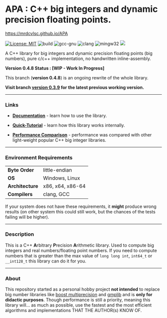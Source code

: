 # **APA** : C++ big integers and dynamic precision floating points.

https://mrdcvlsc.github.io/APA

[![License: MIT](https://img.shields.io/badge/License-MIT-brightgreen.svg)](https://opensource.org/licenses/MIT)
![build](https://github.com/mrdcvlsc/APA/actions/workflows/build.yml/badge.svg)
![gcc-gnu](https://github.com/mrdcvlsc/APA/actions/workflows/gcc-gnu.yml/badge.svg)
![clang](https://github.com/mrdcvlsc/APA/actions/workflows/clang.yml/badge.svg)
![mingw32](https://github.com/mrdcvlsc/APA/actions/workflows/mingw64.yml/badge.svg)
![](https://img.shields.io/github/languages/code-size/mrdcvlsc/APA)

A C++ library for big integers and dynamic precision floating points (big numbers),
pure c/c++ implementation, no handwritten inline-assembly.

**Version 0.4.8 Status : [WIP - Work In Progress]**

This branch (**version 0.4.8**) is an ongoing rewrite of the whole library.

**Visit branch [version 0.3.9](https://github.com/mrdcvlsc/APA/tree/version_3.9) 
for the latest previous working version.**

-----

### **Links**

- [**Documentation**](https://mrdcvlsc.github.io/APA/docs/docs.html) - learn how to use the library.

- [**Quick-Tutorial**](https://mrdcvlsc.github.io/APA/docs/quick-tutorial.html) - learn how this library works internally.

- [**Performance Comparison**](https://mrdcvlsc.github.io/APA/benchmark/comparison.html) - performance was compared with
other light-weight popular C++ big integer libraries.

-----

### **Environment Requirements**

|                  |                  |
| ---------------- | ---------------- |
| **Byte Order**   | little-endian    |
| **OS**           | Windows, Linux   |
| **Architecture** | x86, x64, x86-64 |
| **Compilers**    | clang, GCC       |

If your system does not have these requirements, it **might** produce wrong
results (on other system this could still work, but the chances of the tests
failing will be higher).

-----

### **Description**

This is a C++ **A**rbitrary **P**recision **A**rithmetic library. Used to compute
big integers and real numbers/floating point numbers. If you need to compute numbers that
is greater than the max value of `long long int`, `int64_t` or
`__int128_t` this library can do it for you.

-----

### **About**

This repository started as a personal hobby project **not intended** to
replace big number libraries like [boost multiprecision](https://www.boost.org/)
and [gmplib](https://gmplib.org/) and is **only for didactic purposes**.
Though performance is still a priority, meaning this library will... as much
as possible, use the fastest and the most efficient algorithms and
implementations THAT THE AUTHOR(s) KNOW OF.
